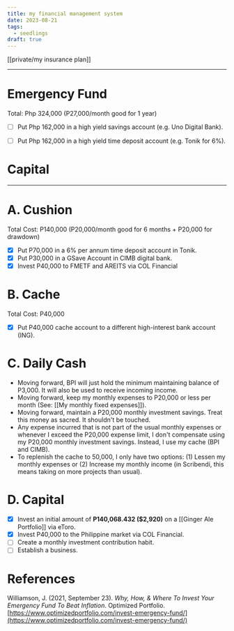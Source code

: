 ```yaml
---
title: my financial management system
date: 2023-08-21
tags:
  - seedlings
draft: true
---
```

[[private/my insurance plan]]


***
# Emergency Fund

Total: Php 324,000 (P27,000/month good for 1 year)
- [ ] Put Php 162,000 in a high yield savings account (e.g. Uno Digital Bank).
- [ ] Put Php 162,000 in a high yield time deposit account (e.g. Tonik for 6%).



# Capital



 

***
# A. Cushion

Total Cost: P140,000 (P20,000/month good for 6 months + P20,000 for drawdown)

- [x] Put P70,000 in a 6% per annum time deposit account in Tonik.
- [x] Put P30,000 in a GSave Account in CIMB digital bank.
- [x] Invest P40,000 to FMETF and AREITS via COL Financial

# B. Cache

Total Cost: P40,000

- [x] Put P40,000 cache account to a different high-interest bank account (ING).

# C. Daily Cash

- Moving forward, BPI will just hold the minimum maintaining balance of P3,000. It will also be used to receive incoming income.
- Moving forward, keep my monthly expenses to P20,000 or less per month (See: [[My monthly fixed expenses]]).
- Moving forward, maintain a P20,000 monthly investment savings. Treat this money as sacred. It shouldn't be touched.
- Any expense incurred that is not part of the usual monthly expenses or whenever I exceed the P20,000 expense limit, I don't compensate using my P20,000 monthly investment savings. Instead, I use my cache (BPI and CIMB).
- To replenish the cache to 50,000, I only have two options: (1) Lessen my monthly expenses or (2) Increase my monthly income (in Scribendi, this means taking on more projects than usual).

# D. Capital

- [x] Invest an initial amount of **P140,068.432 ($2,920)** on a [[Ginger Ale Portfolio]] via eToro.
- [x] Invest P40,000 to the Philippine market via COL Financial.
- [ ] Create a monthly investment contribution habit.
- [ ] Establish a business.

# References

Williamson, J. (2021, September 23). *Why, How, & Where To Invest Your Emergency Fund To Beat Inflation*. Optimized Portfolio. [https://www.optimizedportfolio.com/invest-emergency-fund/](https://www.optimizedportfolio.com/invest-emergency-fund/)

